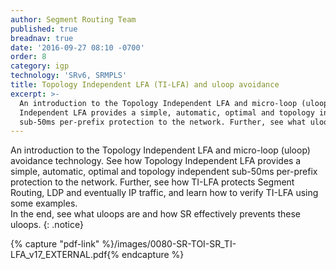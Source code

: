 ```yaml
---
author: Segment Routing Team
published: true
breadnav: true
date: '2016-09-27 08:10 -0700'
order: 8
category: igp
technology: 'SRv6, SRMPLS'
title: Topology Independent LFA (TI-LFA) and uloop avoidance
excerpt: >-
  An introduction to the Topology Independent LFA and micro-loop (uloop) avoidance technology. See how Topology
  Independent LFA provides a simple, automatic, optimal and topology independent
  sub-50ms per-prefix protection to the network. Further, see what uloops are and how SR effectively prevents these uloops.
---
```


An introduction to the Topology Independent LFA and micro-loop (uloop) avoidance technology. See how Topology Independent LFA provides a simple, automatic, optimal and topology independent sub-50ms per-prefix protection to the network. Further, see how TI-LFA protects Segment Routing, LDP and eventually IP traffic, and learn how to verify TI-LFA using some examples.<br />
In the end, see what uloops are and how SR effectively prevents these uloops.
{: .notice}  

{% capture "pdf-link" %}/images/0080-SR-TOI-SR_TI-LFA_v17_EXTERNAL.pdf{% endcapture %}

<script src="{{ 'assets/js/pdfobject.min.js' | relative_url }}"></script>
<div class="fitvidsignore" id="pdf"></div>
<script>PDFObject.embed(" {{ pdf-link | relative_url }} ", "#pdf", {height: "21.5em", width: "100%"});</script>
